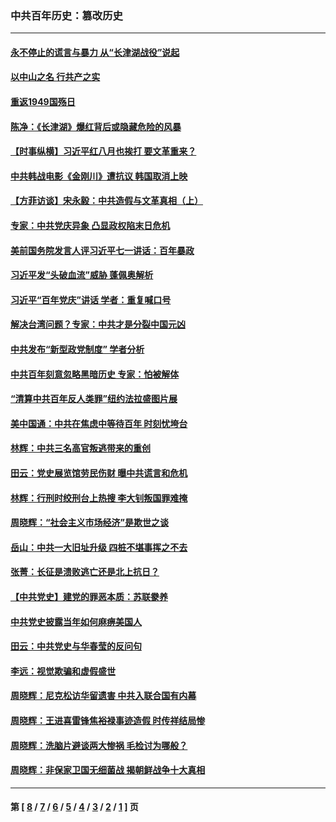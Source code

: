 ### 中共百年历史：篡改历史
---
#### [永不停止的谎言与暴力 从“长津湖战役”说起](../../pages/nf1176115/n13494094.md?12210430) 
#### [以中山之名 行共产之实](../../pages/nf1176115/n13346437.md?12210430) 
#### [重返1949国殇日](../../pages/nf1176115/n13346372.md?12210430) 
#### [陈净：《长津湖》爆红背后或隐藏危险的风暴](../../pages/nf1176115/n13314364.md?12210430) 
#### [【时事纵横】习近平红八月也挨打 要文革重来？](../../pages/nf1176115/n13231393.md?12210430) 
#### [中共韩战电影《金刚川》遭抗议 韩国取消上映](../../pages/nf1176115/n13219114.md?12210430) 
#### [【方菲访谈】宋永毅：中共造假与文革真相（上）](../../pages/nf1176115/n13200760.md?12210430) 
#### [专家：中共党庆异象 凸显政权陷末日危机](../../pages/nf1176115/n13067084.md?12210430) 
#### [美前国务院发言人评习近平七一讲话：百年暴政](../../pages/nf1176115/n13066986.md?12210430) 
#### [习近平发“头破血流”威胁 蓬佩奥解析](../../pages/nf1176115/n13063604.md?12210430) 
#### [习近平“百年党庆”讲话 学者：重复喊口号](../../pages/nf1176115/n13061411.md?12210430) 
#### [解决台湾问题？专家：中共才是分裂中国元凶](../../pages/nf1176115/n13060811.md?12210430) 
#### [中共发布“新型政党制度” 学者分析](../../pages/nf1176115/n13056354.md?12210430) 
#### [中共百年刻意忽略黑暗历史 专家：怕被解体](../../pages/nf1176115/n13056056.md?12210430) 
#### [“清算中共百年反人类罪”纽约法拉盛图片展](../../pages/nf1176115/n13052220.md?12210430) 
#### [美中国通：中共在焦虑中等待百年 时刻忧垮台](../../pages/nf1176115/n13048820.md?12210430) 
#### [林辉：中共三名高官叛逃带来的重创](../../pages/nf1176115/n13035206.md?12210430) 
#### [田云：党史展览馆劳民伤财 曝中共谎言和危机](../../pages/nf1176115/n13033900.md?12210430) 
#### [林辉：行刑时绞刑台上热搜 李大钊叛国罪难掩](../../pages/nf1176115/n13031965.md?12210430) 
#### [周晓辉：“社会主义市场经济”是欺世之谈](../../pages/nf1176115/n13024090.md?12210430) 
#### [岳山：中共一大旧址升级 四桩不堪事挥之不去](../../pages/nf1176115/n13021697.md?12210430) 
#### [张菁：长征是溃败逃亡还是北上抗日？](../../pages/nf1176115/n13020585.md?12210430) 
#### [【中共党史】建党的罪恶本质：苏联豢养](../../pages/nf1176115/n13011888.md?12210430) 
#### [中共党史披露当年如何麻痹美国人](../../pages/nf1176115/n12966400.md?12210430) 
#### [田云：中共党史与华春莹的反问句](../../pages/nf1176115/n12765178.md?12210430) 
#### [李远：视觉欺骗和虚假盛世](../../pages/nf1176115/n12993376.md?12210430) 
#### [周晓辉：尼克松访华留遗害 中共入联合国有内幕](../../pages/nf1176115/n12991422.md?12210430) 
#### [周晓辉：王进喜雷锋焦裕禄事迹造假 时传祥结局惨](../../pages/nf1176115/n12985497.md?12210430) 
#### [周晓辉：洗脑片避谈两大惨祸 毛检讨为哪般？](../../pages/nf1176115/n12971285.md?12210430) 
#### [周晓辉：非保家卫国无细菌战 揭朝鲜战争十大真相](../../pages/nf1176115/n12954161.md?12210430) 

---
#### 第 [ [8](./8.md?12210430) / [7](./7.md?12210430) / [6](./6.md?12210430) / [5](./5.md?12210430) / [4](./4.md?12210430) / [3](./3.md?12210430) / [2](./2.md?12210430) / [1](./1.md?12210430) ] 页
